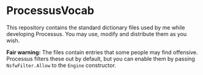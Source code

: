 ProcessusVocab
==============

This repository contains the standard dictionary files used by me while developing Processus. You may use, modify and distribute them as you wish.

**Fair warning:** The files contain entries that some people may find offensive. Processus filters these out by default, but you can enable them by passing `NsfwFilter.Allow` to the `Engine` constructor.
